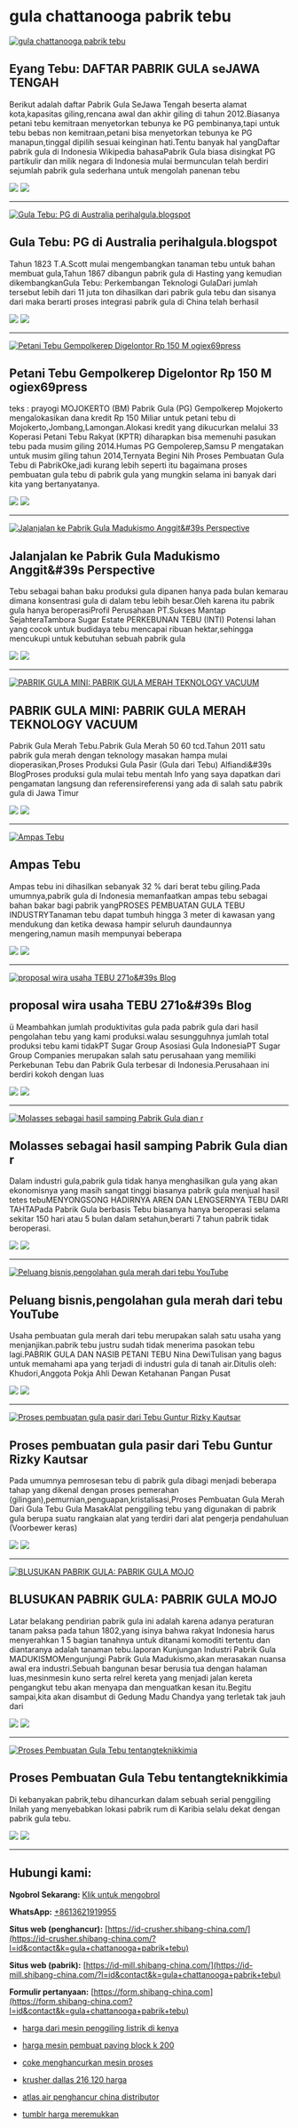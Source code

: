 # gula chattanooga pabrik tebu

<a href="https://swt.shibang-china.com/?l=id&img&k=gula+chattanooga+pabrik+tebu" target="_blank">![gula chattanooga pabrik tebu](http://static.shibang-china.com/all-800x300/1150.jpg)</a>

## Eyang Tebu: DAFTAR PABRIK GULA seJAWA TENGAH
Berikut adalah daftar Pabrik Gula SeJawa Tengah beserta alamat kota,kapasitas giling,rencana awal dan akhir giling di tahun 2012.Biasanya petani tebu kemitraan menyetorkan tebunya ke PG pembinanya,tapi untuk tebu bebas non kemitraan,petani bisa menyetorkan tebunya ke PG manapun,tinggal dipilih sesuai keinginan hati.Tentu banyak hal yangDaftar pabrik gula di Indonesia Wikipedia bahasaPabrik Gula biasa disingkat PG partikulir dan milik negara di Indonesia mulai bermunculan telah berdiri sejumlah pabrik gula sederhana untuk mengolah panenan tebu


<a href="https://whatsapp.shibangsoft.com/WhatsApp.php" target="_blank" title="WhatsApp">![](http://static.shibang-china.com/icon/whatsapp.png)</a> <a href="https://swt.shibang-china.com/?l=id&icon&k=gula+chattanooga+pabrik+tebu" target="_blank">![](http://static.shibang-china.com/icon/chat-id.png)</a>

---

<a href="https://swt.shibang-china.com/?l=id&img&k=gula+chattanooga+pabrik+tebu" target="_blank">![Gula Tebu: PG di Australia perihalgula.blogspot](http://static.shibang-china.com/all-800x300/1473.jpg)</a>

## Gula Tebu: PG di Australia perihalgula.blogspot
Tahun 1823 T.A.Scott mulai mengembangkan tanaman tebu untuk bahan membuat gula,Tahun 1867 dibangun pabrik gula di Hasting yang kemudian dikembangkanGula Tebu: Perkembangan Teknologi GulaDari jumlah tersebut lebih dari 11 juta ton dihasilkan dari pabrik gula tebu dan sisanya dari maka berarti proses integrasi pabrik gula di China telah berhasil


<a href="https://whatsapp.shibangsoft.com/WhatsApp.php" target="_blank" title="WhatsApp">![](http://static.shibang-china.com/icon/whatsapp.png)</a> <a href="https://swt.shibang-china.com/?l=id&icon&k=gula+chattanooga+pabrik+tebu" target="_blank">![](http://static.shibang-china.com/icon/chat-id.png)</a>

---

<a href="https://swt.shibang-china.com/?l=id&img&k=gula+chattanooga+pabrik+tebu" target="_blank">![Petani Tebu Gempolkerep Digelontor Rp 150 M ogiex69press](http://static.shibang-china.com/all-800x300/81.jpg)</a>

## Petani Tebu Gempolkerep Digelontor Rp 150 M ogiex69press
teks : prayogi MOJOKERTO (BM) Pabrik Gula (PG) Gempolkerep Mojokerto mengalokasikan dana kredit Rp 150 Miliar untuk petani tebu di Mojokerto,Jombang,Lamongan.Alokasi kredit yang dikucurkan melalui 33 Koperasi Petani Tebu Rakyat (KPTR) diharapkan bisa memenuhi pasukan tebu pada musim giling 2014.Humas PG Gempolerep,Samsu P mengatakan untuk musim giling tahun 2014,Ternyata Begini Nih Proses Pembuatan Gula Tebu di PabrikOke,jadi kurang lebih seperti itu bagaimana proses pembuatan gula tebu di pabrik gula yang mungkin selama ini banyak dari kita yang bertanyatanya.


<a href="https://whatsapp.shibangsoft.com/WhatsApp.php" target="_blank" title="WhatsApp">![](http://static.shibang-china.com/icon/whatsapp.png)</a> <a href="https://swt.shibang-china.com/?l=id&icon&k=gula+chattanooga+pabrik+tebu" target="_blank">![](http://static.shibang-china.com/icon/chat-id.png)</a>

---

<a href="https://swt.shibang-china.com/?l=id&img&k=gula+chattanooga+pabrik+tebu" target="_blank">![Jalanjalan ke Pabrik Gula Madukismo Anggit&#39s Perspective](http://static.shibang-china.com/all-800x300/405.jpg)</a>

## Jalanjalan ke Pabrik Gula Madukismo Anggit&#39s Perspective
Tebu sebagai bahan baku produksi gula dipanen hanya pada bulan kemarau dimana konsentrasi gula di dalam tebu lebih besar.Oleh karena itu pabrik gula hanya beroperasiProfil Perusahaan PT.Sukses Mantap SejahteraTambora Sugar Estate PERKEBUNAN TEBU (INTI) Potensi lahan yang cocok untuk budidaya tebu mencapai ribuan hektar,sehingga mencukupi untuk kebutuhan sebuah pabrik gula


<a href="https://whatsapp.shibangsoft.com/WhatsApp.php" target="_blank" title="WhatsApp">![](http://static.shibang-china.com/icon/whatsapp.png)</a> <a href="https://swt.shibang-china.com/?l=id&icon&k=gula+chattanooga+pabrik+tebu" target="_blank">![](http://static.shibang-china.com/icon/chat-id.png)</a>

---

<a href="https://swt.shibang-china.com/?l=id&img&k=gula+chattanooga+pabrik+tebu" target="_blank">![PABRIK GULA MINI: PABRIK GULA MERAH TEKNOLOGY VACUUM](http://static.shibang-china.com/all-800x300/957.jpg)</a>

## PABRIK GULA MINI: PABRIK GULA MERAH TEKNOLOGY VACUUM
Pabrik Gula Merah Tebu.Pabrik Gula Merah 50 60 tcd.Tahun 2011 satu pabrik gula merah dengan teknology masakan hampa mulai dioperasikan,Proses Produksi Gula Pasir (Gula dari Tebu) Alfiandi&#39s BlogProses produksi gula mulai tebu mentah Info yang saya dapatkan dari pengamatan langsung dan referensireferensi yang ada di salah satu pabrik gula di Jawa Timur


<a href="https://whatsapp.shibangsoft.com/WhatsApp.php" target="_blank" title="WhatsApp">![](http://static.shibang-china.com/icon/whatsapp.png)</a> <a href="https://swt.shibang-china.com/?l=id&icon&k=gula+chattanooga+pabrik+tebu" target="_blank">![](http://static.shibang-china.com/icon/chat-id.png)</a>

---

<a href="https://swt.shibang-china.com/?l=id&img&k=gula+chattanooga+pabrik+tebu" target="_blank">![Ampas Tebu](http://static.shibang-china.com/all-800x300/1227.jpg)</a>

## Ampas Tebu
Ampas tebu ini dihasilkan sebanyak 32 % dari berat tebu giling.Pada umumnya,pabrik gula di Indonesia memanfaatkan ampas tebu sebagai bahan bakar bagi pabrik yangPROSES PEMBUATAN GULA TEBU INDUSTRYTanaman tebu dapat tumbuh hingga 3 meter di kawasan yang mendukung dan ketika dewasa hampir seluruh daundaunnya mengering,namun masih mempunyai beberapa


<a href="https://whatsapp.shibangsoft.com/WhatsApp.php" target="_blank" title="WhatsApp">![](http://static.shibang-china.com/icon/whatsapp.png)</a> <a href="https://swt.shibang-china.com/?l=id&icon&k=gula+chattanooga+pabrik+tebu" target="_blank">![](http://static.shibang-china.com/icon/chat-id.png)</a>

---

<a href="https://swt.shibang-china.com/?l=id&img&k=gula+chattanooga+pabrik+tebu" target="_blank">![proposal wira usaha TEBU 271o&#39s Blog](http://static.shibang-china.com/all-800x300/1310.jpg)</a>

## proposal wira usaha TEBU 271o&#39s Blog
ü Meambahkan jumlah produktivitas gula pada pabrik gula dari hasil pengolahan tebu yang kami produksi.walau sesungguhnya jumlah total produksi tebu kami tidakPT Sugar Group Asosiasi Gula IndonesiaPT Sugar Group Companies merupakan salah satu perusahaan yang memiliki Perkebunan Tebu dan Pabrik Gula terbesar di Indonesia.Perusahaan ini berdiri kokoh dengan luas


<a href="https://whatsapp.shibangsoft.com/WhatsApp.php" target="_blank" title="WhatsApp">![](http://static.shibang-china.com/icon/whatsapp.png)</a> <a href="https://swt.shibang-china.com/?l=id&icon&k=gula+chattanooga+pabrik+tebu" target="_blank">![](http://static.shibang-china.com/icon/chat-id.png)</a>

---

<a href="https://swt.shibang-china.com/?l=id&img&k=gula+chattanooga+pabrik+tebu" target="_blank">![Molasses sebagai hasil samping Pabrik Gula dian r](http://static.shibang-china.com/all-800x300/504.jpg)</a>

## Molasses sebagai hasil samping Pabrik Gula dian r
Dalam industri gula,pabrik gula tidak hanya menghasilkan gula yang akan ekonomisnya yang masih sangat tinggi biasanya pabrik gula menjual hasil tetes tebuMENYONGSONG HADIRNYA AREN DAN LENGSERNYA TEBU DARI TAHTAPada Pabrik Gula berbasis Tebu biasanya hanya beroperasi selama sekitar 150 hari atau 5 bulan dalam setahun,berarti 7 tahun pabrik tidak beroperasi.


<a href="https://whatsapp.shibangsoft.com/WhatsApp.php" target="_blank" title="WhatsApp">![](http://static.shibang-china.com/icon/whatsapp.png)</a> <a href="https://swt.shibang-china.com/?l=id&icon&k=gula+chattanooga+pabrik+tebu" target="_blank">![](http://static.shibang-china.com/icon/chat-id.png)</a>

---

<a href="https://swt.shibang-china.com/?l=id&img&k=gula+chattanooga+pabrik+tebu" target="_blank">![Peluang bisnis,pengolahan gula merah dari tebu YouTube](http://static.shibang-china.com/all-800x300/1141.jpg)</a>

## Peluang bisnis,pengolahan gula merah dari tebu YouTube
Usaha pembuatan gula merah dari tebu merupakan salah satu usaha yang menjanjikan.pabrik tebu justru sudah tidak menerima pasokan tebu lagi.PABRIK GULA DAN NASIB PETANI TEBU Nina DewiTulisan yang bagus untuk memahami apa yang terjadi di industri gula di tanah air.Ditulis oleh: Khudori,Anggota Pokja Ahli Dewan Ketahanan Pangan Pusat


<a href="https://whatsapp.shibangsoft.com/WhatsApp.php" target="_blank" title="WhatsApp">![](http://static.shibang-china.com/icon/whatsapp.png)</a> <a href="https://swt.shibang-china.com/?l=id&icon&k=gula+chattanooga+pabrik+tebu" target="_blank">![](http://static.shibang-china.com/icon/chat-id.png)</a>

---

<a href="https://swt.shibang-china.com/?l=id&img&k=gula+chattanooga+pabrik+tebu" target="_blank">![Proses pembuatan gula pasir dari Tebu Guntur Rizky Kautsar](http://static.shibang-china.com/all-800x300/828.jpg)</a>

## Proses pembuatan gula pasir dari Tebu Guntur Rizky Kautsar
Pada umumnya pemrosesan tebu di pabrik gula dibagi menjadi beberapa tahap yang dikenal dengan proses pemerahan (gilingan),pemurnian,penguapan,kristalisasi,Proses Pembuatan Gula Merah Dari Gula Tebu Gula MasakAlat penggiling tebu yang digunakan di pabrik gula berupa suatu rangkaian alat yang terdiri dari alat pengerja pendahuluan (Voorbewer keras)


<a href="https://whatsapp.shibangsoft.com/WhatsApp.php" target="_blank" title="WhatsApp">![](http://static.shibang-china.com/icon/whatsapp.png)</a> <a href="https://swt.shibang-china.com/?l=id&icon&k=gula+chattanooga+pabrik+tebu" target="_blank">![](http://static.shibang-china.com/icon/chat-id.png)</a>

---

<a href="https://swt.shibang-china.com/?l=id&img&k=gula+chattanooga+pabrik+tebu" target="_blank">![BLUSUKAN PABRIK GULA: PABRIK GULA MOJO](http://static.shibang-china.com/all-800x300/333.jpg)</a>

## BLUSUKAN PABRIK GULA: PABRIK GULA MOJO
Latar belakang pendirian pabrik gula ini adalah karena adanya peraturan tanam paksa pada tahun 1802,yang isinya bahwa rakyat Indonesia harus menyerahkan 1 5 bagian tanahnya untuk ditanami komoditi tertentu dan diantaranya adalah tanaman tebu.laporan Kunjungan Industri Pabrik Gula MADUKISMOMengunjungi Pabrik Gula Madukismo,akan merasakan nuansa awal era industri.Sebuah bangunan besar berusia tua dengan halaman luas,mesinmesin kuno serta relrel kereta yang menjadi jalan kereta pengangkut tebu akan menyapa dan menguatkan kesan itu.Begitu sampai,kita akan disambut di Gedung Madu Chandya yang terletak tak jauh dari


<a href="https://whatsapp.shibangsoft.com/WhatsApp.php" target="_blank" title="WhatsApp">![](http://static.shibang-china.com/icon/whatsapp.png)</a> <a href="https://swt.shibang-china.com/?l=id&icon&k=gula+chattanooga+pabrik+tebu" target="_blank">![](http://static.shibang-china.com/icon/chat-id.png)</a>

---

<a href="https://swt.shibang-china.com/?l=id&img&k=gula+chattanooga+pabrik+tebu" target="_blank">![Proses Pembuatan Gula Tebu tentangteknikkimia](http://static.shibang-china.com/all-800x300/1148.jpg)</a>

## Proses Pembuatan Gula Tebu tentangteknikkimia
Di kebanyakan pabrik,tebu dihancurkan dalam sebuah serial penggiling Inilah yang menyebabkan lokasi pabrik rum di Karibia selalu dekat dengan pabrik gula tebu.

<a href="https://whatsapp.shibangsoft.com/WhatsApp.php" target="_blank" title="WhatsApp">![](http://static.shibang-china.com/icon/whatsapp.png)</a> <a href="https://swt.shibang-china.com/?l=id&icon&k=gula+chattanooga+pabrik+tebu" target="_blank">![](http://static.shibang-china.com/icon/chat-id.png)</a>

---
## Hubungi kami:

**Ngobrol Sekarang:** [Klik untuk mengobrol](https://swt.shibang-china.com?l=id&contact&k=gula+chattanooga+pabrik+tebu)

**WhatsApp:**  [+8613621919955](https://whatsapp.shibangsoft.com/WhatsApp.php)

**Situs web (penghancur):** [https://id-crusher.shibang-china.com/](https://id-crusher.shibang-china.com/?l=id&contact&k=gula+chattanooga+pabrik+tebu)

**Situs web (pabrik):** [https://id-mill.shibang-china.com/](https://id-mill.shibang-china.com/?l=id&contact&k=gula+chattanooga+pabrik+tebu)

**Formulir pertanyaan:** [https://form.shibang-china.com](https://form.shibang-china.com?l=id&contact&k=gula+chattanooga+pabrik+tebu)

* [harga dari mesin penggiling listrik di kenya](../45/harga%20dari%20mesin%20penggiling%20listrik%20di%20kenya.md)

* [harga mesin pembuat paving block k 200](../47/harga%20mesin%20pembuat%20paving%20block%20k%20200.md)

* [coke menghancurkan mesin proses](../44/coke%20menghancurkan%20mesin%20proses.md)

* [krusher dallas 216 120 harga](../42/krusher%20dallas%20216%20120%20harga.md)

* [atlas air penghancur china distributor](../42/atlas%20air%20penghancur%20china%20distributor.md)

* [tumblr harga meremukkan](../47/tumblr%20harga%20meremukkan.md)